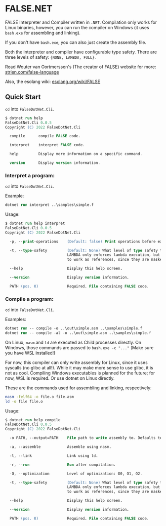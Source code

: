 # FALSE.NET

FALSE Interpreter and Compiler written in `.NET`. Compilation only works for Linux binaries, however, you can run the compiler on Windows (it uses `bash.exe` for assembling and linking).

If you don't have `bash.exe`, you can also just create the assembly file.

Both the interpreter and compiler have configurable type safety. There are three levels of safety: `{NONE, LAMBDA, FULL}`.

Read Wouter van Oortmerssen's (The creator of FALSE) website for more: [strlen.com/false-language](https://strlen.com/false-language/)

Also, the esolang wiki: [esolang.org/wiki/FALSE](https://esolangs.org/wiki/FALSE)

## Quick Start

`cd` into `FalseDotNet.Cli`.

```ps
$ dotnet run help
FalseDotNet.Cli 0.0.5
Copyright (C) 2022 FalseDotNet.Cli

  compile      compile FALSE code.

  interpret    interpret FALSE code.

  help         Display more information on a specific command.

  version      Display version information.
```

### Interpret a program:

`cd` into `FalseDotNet.Cli`.

Example:
```ps
dotnet run interpret ..\samples\simple.f
```

Usage:
```ps
$ dotnet run help interpret
FalseDotNet.Cli 0.0.5
Copyright (C) 2022 FalseDotNet.Cli

  -p, --print-operations    (Default: false) Print operations before executing them.

  -t, --type-safety         (Default: None) What level of type safety to enforce.
                            LAMBDA only enforces lambda execution, but allows integers
                            to work as references, since they are masked anyway.

  --help                    Display this help screen.

  --version                 Display version information.

  PATH (pos. 0)             Required. File containing FALSE code.
```

### Compile a program:

`cd` into `FalseDotNet.Cli`.

Examples:
```ps
dotnet run -- compile -o ..\out\simple.asm ..\samples\simple.f
dotnet run -- compile -al -o ..\out\simple.asm ..\samples\simple.f
```

On Linux, `nasm` and `ld` are executed as Child processes directly. On Windows, those commands are passed to `bash.exe -c "..."` (Make sure you have WSL installed!)

For now, this compiler can only write assembly for Linux, since it uses syscalls (no glibc at all!). While it may make more sense to use glibc, it is not as cool. Compiling Windows executables is planned for the future; for now, WSL is required. Or use dotnet on Linux directly.

These are the commands used for assembling and linking, respectively:

```sh
nasm -felf64 -o file.o file.asm
ld -o file file.o
```

Usage:
```ps
$ dotnet run help compile
FalseDotNet.Cli 0.0.5
Copyright (C) 2022 FalseDotNet.Cli

  -o PATH, --output=PATH    File path to write assembly to. Defaults to '<input>.asm'.

  -a, --assemble            Assemble using nasm.

  -l, --link                Link using ld.

  -r, --run                 Run after compilation.

  -O, --optimization        Level of optimization: O0, O1, O2.

  -t, --type-safety         (Default: None) What level of type safety to enforce.
                            LAMBDA only enforces lambda execution, but allows integers
                            to work as references, since they are masked anyway.

  --help                    Display this help screen.

  --version                 Display version information.

  PATH (pos. 0)             Required. File containing FALSE code.
```
